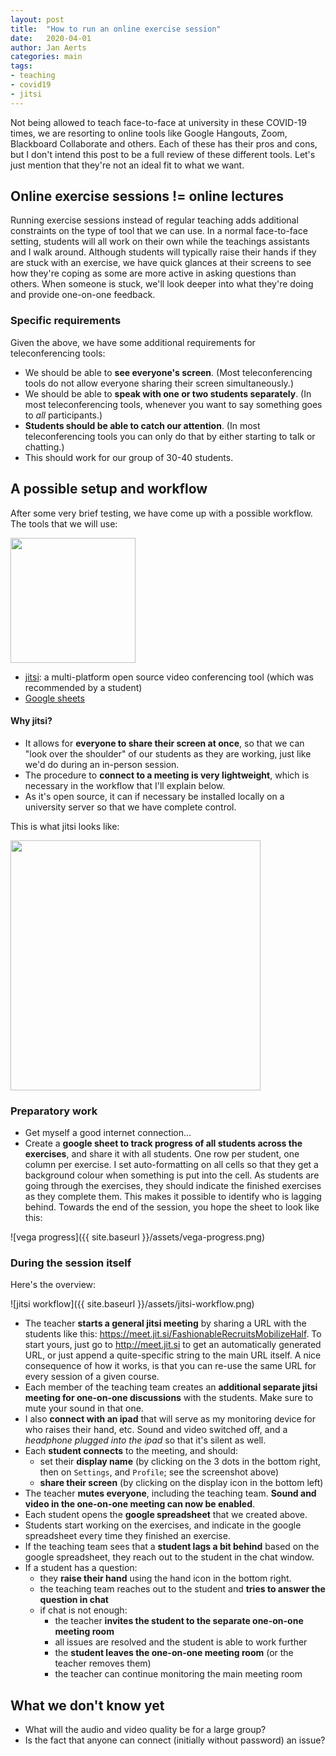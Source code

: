 ```yaml
---
layout: post
title:  "How to run an online exercise session"
date:   2020-04-01
author: Jan Aerts
categories: main
tags:
- teaching
- covid19
- jitsi
---
```

Not being allowed to teach face-to-face at university in these COVID-19 times, we are resorting to online tools like Google Hangouts, Zoom, Blackboard Collaborate and others. Each of these has their pros and cons, but I don't intend this post to be a full review of these different tools. Let's just mention that they're not an ideal fit to what we want.

## Online exercise sessions != online lectures
Running exercise sessions instead of regular teaching adds additional constraints on the type of tool that we can use. In a normal face-to-face setting, students will all work on their own while the teachings assistants and I walk around. Although students will typically raise their hands if they are stuck with an exercise, we have quick glances at their screens to see how they're coping as some are more active in asking questions than others. When someone is stuck, we'll look deeper into what they're doing and provide one-on-one feedback.

### Specific requirements
Given the above, we have some additional requirements for teleconferencing tools:
- We should be able to **see everyone's screen**. (Most teleconferencing tools do not allow everyone sharing their screen simultaneously.)
- We should be able to **speak with one or two students separately**. (In most teleconferencing tools, whenever you want to say something goes to _all_ participants.)
- **Students should be able to catch our attention**. (In most teleconferencing tools you can only do that by either starting to talk or chatting.)
- This should work for our group of 30-40 students.

## A possible setup and workflow
After some very brief testing, we have come up with a possible workflow. The tools that we will use:

<img src="{{ site.baseurl }}/assets/jitsi.png" width="200px"/>

- [jitsi](http://jitsi.org): a multi-platform open source video conferencing tool (which was recommended by a student)
- [Google sheets](http://sheets.google.com)

#### Why jitsi?
- It allows for **everyone to share their screen at once**, so that we can "look over the shoulder" of our students as they are working, just like we'd do during an in-person session.
- The procedure to **connect to a meeting is very lightweight**, which is necessary in the workflow that I'll explain below.
- As it's open source, it can if necessary be installed locally on a university server so that we have complete control.

This is what jitsi looks like:

<img src="{{ site.baseurl }}/assets/jitsi-screenshot.png" width="400" />

### Preparatory work
- Get myself a good internet connection...
- Create a **google sheet to track progress of all students across the exercises**, and share it with all students. One row per student, one column per exercise. I set auto-formatting on all cells so that they get a background colour when something is put into the cell. As students are going through the exercises, they should indicate the finished exercises as they complete them. This makes it possible to identify who is lagging behind. Towards the end of the session, you hope the sheet to look like this:

![vega progress]({{ site.baseurl }}/assets/vega-progress.png)

### During the session itself

Here's the overview:

![jitsi workflow]({{ site.baseurl }}/assets/jitsi-workflow.png)

- The teacher **starts a general jitsi meeting** by sharing a URL with the students like this: https://meet.jit.si/FashionableRecruitsMobilizeHalf. To start yours, just go to http://meet.jit.si to get an automatically generated URL, or just append a quite-specific string to the main URL itself. A nice consequence of how it works, is that you can re-use the same URL for every session of a given course.
- Each member of the teaching team creates an **additional separate jitsi meeting for one-on-one discussions** with the students. Make sure to mute your sound in that one.
- I also **connect with an ipad** that will serve as my monitoring device for who raises their hand, etc. Sound and video switched off, and a _headphone plugged into the ipad_ so that it's silent as well.
- Each **student connects** to the meeting, and should:
  - set their **display name** (by clicking on the 3 dots in the bottom right, then on `Settings`, and `Profile`; see the screenshot above)
  - **share their screen** (by clicking on the display icon in the bottom left)
- The teacher **mutes everyone**, including the teaching team. **Sound and video in the one-on-one meeting can now be enabled**.
- Each student opens the **google spreadsheet** that we created above.
- Students start working on the exercises, and indicate in the google spreadsheet every time they finished an exercise.
- If the teaching team sees that a **student lags a bit behind** based on the google spreadsheet, they reach out to the student in the chat window.
- If a student has a question:
  - they **raise their hand** using the hand icon in the bottom right.
  - the teaching team reaches out to the student and **tries to answer the question in chat**
  - if chat is not enough:
    - the teacher **invites the student to the separate one-on-one meeting room**
    - all issues are resolved and the student is able to work further
    - the **student leaves the one-on-one meeting room** (or the teacher removes them)
    - the teacher can continue monitoring the main meeting room

## What we don't know yet
- What will the audio and video quality be for a large group?
- Is the fact that anyone can connect (initially without password) an issue?
